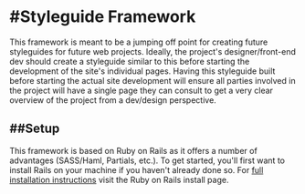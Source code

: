 #Styleguide Framework
===

This framework is meant to be a jumping off point for creating future styleguides for future web projects. Ideally, the project's designer/front-end dev should create a styleguide similar to this before starting the development of the site's individual pages. Having this styleguide built before starting the actual site development will ensure all parties involved in the project will have a single page they can consult to get a very clear overview of the project from a dev/design perspective.

##Setup
---

This framework is based on Ruby on Rails as it offers a number of advantages (SASS/Haml, Partials, etc.). To get started, you'll first want to install Rails on your machine if you haven't already done so. For <a target="_blank" href="http://rubyonrails.org/download">full installation instructions</a> visit the Ruby on Rails install page.
